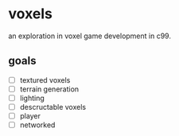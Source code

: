 # voxels

an exploration in voxel game development in c99.

## goals

- [ ] textured voxels
- [ ] terrain generation
- [ ] lighting
- [ ] descructable voxels
- [ ] player
- [ ] networked
